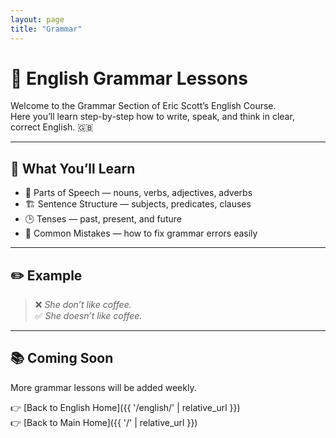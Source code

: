 ```yaml
---
layout: page
title: "Grammar"
---
```


# 🧠 English Grammar Lessons

Welcome to the Grammar Section of Eric Scott’s English Course.  
Here you’ll learn step-by-step how to write, speak, and think in clear, correct English. 🇬🇧

---

## 📘 What You’ll Learn

- 🧩 Parts of Speech — nouns, verbs, adjectives, adverbs  
- 🏗️ Sentence Structure — subjects, predicates, clauses  
- 🕒 Tenses — past, present, and future  
- 🎯 Common Mistakes — how to fix grammar errors easily  

---

## ✏️ Example

> ❌ *She don’t like coffee.*  
> ✅ *She doesn’t like coffee.*

---

## 📚 Coming Soon
More grammar lessons will be added weekly.

👉 [Back to English Home]({{ '/english/' | relative_url }})  
👉 [Back to Main Home]({{ '/' | relative_url }})
